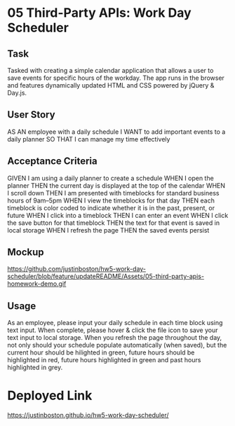 # 05 Third-Party APIs: Work Day Scheduler

## Task

Tasked with creating a simple calendar application that allows a user to save events for specific hours of the workday. The app runs in the browser and features dynamically updated HTML and CSS powered by jQuery & Day.js.

## User Story

AS AN employee with a daily schedule
I WANT to add important events to a daily planner
SO THAT I can manage my time effectively

## Acceptance Criteria

GIVEN I am using a daily planner to create a schedule
WHEN I open the planner
THEN the current day is displayed at the top of the calendar
WHEN I scroll down
THEN I am presented with timeblocks for standard business hours of 9am&ndash;5pm
WHEN I view the timeblocks for that day
THEN each timeblock is color coded to indicate whether it is in the past, present, or future
WHEN I click into a timeblock
THEN I can enter an event
WHEN I click the save button for that timeblock
THEN the text for that event is saved in local storage
WHEN I refresh the page
THEN the saved events persist

## Mockup
https://github.com/justinboston/hw5-work-day-scheduler/blob/feature/updateREADME/Assets/05-third-party-apis-homework-demo.gif

## Usage
As an employee, please input your daily schedule in each time block using text input. When complete, please hover & click the file icon to save your text input to local storage. When you refresh the page throughout the day, not only should your schedule populate automatically (when saved), but the current hour should be hilighted in green, future hours should be highlighted in red, future hours highlighted in green and past hours highlighted in grey.

# Deployed Link
https://justinboston.github.io/hw5-work-day-scheduler/
